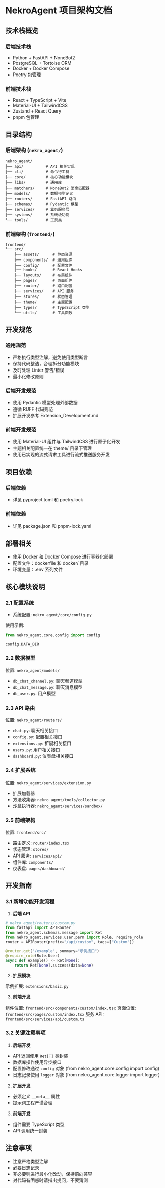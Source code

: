 # NekroAgent 项目架构文档

## 技术栈概览

### 后端技术栈
- Python + FastAPI + NoneBot2
- PostgreSQL + Tortoise ORM
- Docker + Docker Compose
- Poetry 包管理

### 前端技术栈
- React + TypeScript + Vite
- Material-UI + TailwindCSS
- Zustand + React Query
- pnpm 包管理

## 目录结构

### 后端架构 (`nekro_agent/`)
```
nekro_agent/
├── api/          # API 相关实现
├── cli/          # 命令行工具
├── core/         # 核心功能模块
├── libs/         # 通用库
├── matchers/     # NoneBot2 消息匹配器
├── models/       # 数据模型定义
├── routers/      # FastAPI 路由
├── schemas/      # Pydantic 模型
├── services/     # 业务服务层
├── systems/      # 系统级功能
└── tools/        # 工具类
```

### 前端架构 (`frontend/`)
```
frontend/
└── src/
    ├── assets/      # 静态资源
    ├── components/  # 通用组件
    ├── config/      # 配置文件
    ├── hooks/       # React Hooks
    ├── layouts/     # 布局组件
    ├── pages/       # 页面组件
    ├── router/      # 路由配置
    ├── services/    # API 服务
    ├── stores/      # 状态管理
    ├── theme/       # 主题配置
    ├── types/       # TypeScript 类型
    └── utils/       # 工具函数
```

## 开发规范

### 通用规范
- 严格执行类型注解，避免使用类型断言
- 保持代码整洁，合理拆分功能模块
- 及时处理 Linter 警告/错误
- 最小化修改原则

### 后端开发规范
- 使用 Pydantic 模型处理外部数据
- 遵循 RUFF 代码规范
- 扩展开发参考 Extension_Development.md

### 前端开发规范
- 使用 Material-UI 组件与 TailwindCSS 进行原子化开发
- 主题相关配置统一在 theme/ 目录下管理
- 使用已实现的流式请求工具进行流式推送服务开发

## 项目依赖

### 后端依赖
- 详见 pyproject.toml 和 poetry.lock

### 前端依赖
- 详见 package.json 和 pnpm-lock.yaml

## 部署相关
- 使用 Docker 和 Docker Compose 进行容器化部署
- 配置文件：dockerfile 和 docker/ 目录
- 环境变量：.env 系列文件

## 核心模块说明

### 2.1 配置系统

- 系统配置: `nekro_agent/core/config.py`

使用示例:

```python
from nekro_agent.core.config import config

config.DATA_DIR
```

### 2.2 数据模型

位置: `nekro_agent/models/`

- `db_chat_channel.py`: 聊天频道模型
- `db_chat_message.py`: 聊天消息模型
- `db_user.py`: 用户模型

### 2.3 API 路由

位置: `nekro_agent/routers/`

- `chat.py`: 聊天相关接口
- `config.py`: 配置相关接口
- `extensions.py`: 扩展相关接口
- `users.py`: 用户相关接口
- `dashboard.py`: 仪表盘相关接口

### 2.4 扩展系统

位置: `nekro_agent/services/extension.py`

- 扩展加载器
- 方法收集器: `nekro_agent/tools/collector.py`
- 沙盒执行器: `nekro_agent/services/sandbox/`

### 2.5 前端架构

位置: `frontend/src/`

- 路由定义: `router/index.tsx`
- 状态管理: `stores/`
- API 服务: `services/api/`
- 组件库: `components/`
- 仪表盘: `pages/dashboard/`

## 开发指南

### 3.1 新增功能开发流程

1. **后端 API**

```python
# nekro_agent/routers/custom.py
from fastapi import APIRouter
from nekro_agent.schemas.message import Ret
from nekro_agent.services.user.perm import Role, require_role
router = APIRouter(prefix="/api/custom", tags=["Custom"])

@router.get("/example", summary="示例接口")
@require_role(Role.User)
async def example() -> Ret[None]:
    return Ret[None].success(data=None)
```

2. **扩展模块**

示例扩展: `extensions/basic.py`

3. **前端开发**

组件位置: `frontend/src/components/custom/index.tsx`
页面位置: `frontend/src/pages/custom/index.tsx`
服务 API: `frontend/src/services/api/custom.ts`

### 3.2 关键注意事项

1. **后端开发**

- API 返回使用 `Ret[T]` 类封装
- 数据库操作使用异步接口
- 配置修改通过 `config` 对象 (from nekro_agent.core.config import config)
- 日志记录使用 `logger` 对象 (from nekro_agent.core.logger import logger)

2. **扩展开发**

- 必须定义 `__meta__` 属性
- 提示词工程严谨合理

3. **前端开发**

- 组件需要 TypeScript 类型
- API 调用统一封装

## 注意事项

- 注意严格类型注解
- 必要日志记录
- 非必要则进行最小化改动，保持前向兼容
- 对代码有困惑时请指出提问，不要猜测
